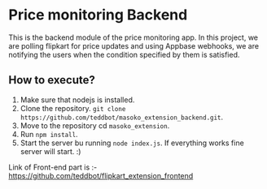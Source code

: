 # Price monitoring Backend
This is the backend module of the price monitoring app. In this project, we are polling flipkart for price updates and using Appbase webhooks, we are notifying the users when the condition specified by them is satisfied.


## How to execute?  
1) Make sure that nodejs is installed.  
2) Clone the repository. `git clone https://github.com/teddbot/masoko_extension_backend.git`.   
3) Move to the repository cd `masoko_extension`.     
4) Run `npm install`.    
5) Start the server bu running `node index.js`. If everything works fine server will start. :)     

Link of Front-end part is :- https://github.com/teddbot/flipkart_extension_frontend 
